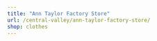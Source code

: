 ```yaml
---
title: "Ann Taylor Factory Store"
url: /central-valley/ann-taylor-factory-store/
shop: clothes
---
```

